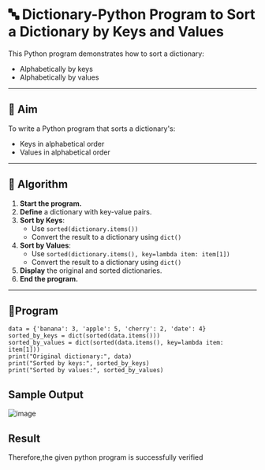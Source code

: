 # 🔤 Dictionary-Python Program to Sort a Dictionary by Keys and Values

This Python program demonstrates how to sort a dictionary:
- Alphabetically by keys
- Alphabetically by values

---

## 🎯 Aim

To write a Python program that sorts a dictionary's:
- Keys in alphabetical order
- Values in alphabetical order

---

## 🧠 Algorithm

1. **Start the program.**
2. **Define** a dictionary with key-value pairs.
3. **Sort by Keys**:
   - Use `sorted(dictionary.items())`
   - Convert the result to a dictionary using `dict()`
4. **Sort by Values**:
   - Use `sorted(dictionary.items(), key=lambda item: item[1])`
   - Convert the result to a dictionary using `dict()`
5. **Display** the original and sorted dictionaries.
6. **End the program.**

---

## 🧪Program

```
data = {'banana': 3, 'apple': 5, 'cherry': 2, 'date': 4}
sorted_by_keys = dict(sorted(data.items()))
sorted_by_values = dict(sorted(data.items(), key=lambda item: item[1]))
print("Original dictionary:", data)
print("Sorted by keys:", sorted_by_keys)
print("Sorted by values:", sorted_by_values)
```

## Sample Output

![image](https://github.com/user-attachments/assets/7a2704db-2d97-4d7a-bb60-920d94378f1c)

## Result

Therefore,the given python program is successfully verified
